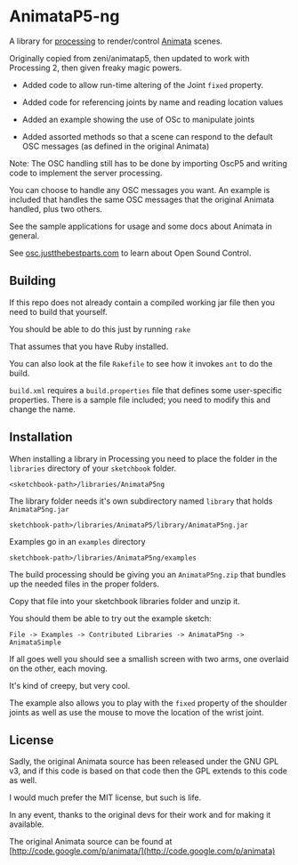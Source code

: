 # AnimataP5-ng #

A library for [processing](http://processing.org) to render/control [Animata](http://animata.kibu.hu) scenes.

Originally copied from zeni/animatap5, then updated to work with Processing 2, then given freaky magic powers.

* Added code to allow run-time altering of the Joint `fixed` property.

* Added code for referencing joints by name and reading location values

* Added an example showing the use of OSc to manipulate joints

* Added assorted methods so that a scene can respond to the default OSC messages (as defined in the original Animata)

Note: The OSC handling still has to be done by importing OscP5 and writing code to implement the server processing.

You can choose to handle any OSC messages you want.  An example is included that handles the same OSC messages that the original Animata handled, plus two others.

See the sample applications for usage and some docs about Animata in general.

See [osc.justthebestparts.com](http://osc.justthebestparts.com/) to learn about Open Sound Control.

## Building ##

If this repo does not already contain a compiled working jar file then you need to build that yourself.

You should be able to do this just by running `rake`

That assumes that you have Ruby installed.

You can also look at the file `Rakefile` to see how it invokes `ant` to do the build.

`build.xml` requires a `build.properties` file that defines some user-specific properties.  There is a sample file included; you need to modify this and change the name.  


## Installation ##

When installing a library in Processing you need to place the folder in the `libraries` directory of your `sketchbook` folder.

    <sketchbook-path>/libraries/AnimataP5ng

The library folder needs it's own subdirectory named `library` that holds `AnimataP5ng.jar`

    sketchbook-path>/libraries/AnimataP5/library/AnimataP5ng.jar

Examples go in an `examples` directory

    sketchbook-path>/libraries/AnimataP5ng/examples

The build processing should be giving you an `AnimataP5ng.zip` that bundles up the needed files in the proper folders.  

Copy that file into your sketchbook libraries folder and unzip it.

You should them be able to try out the example sketch: 

   `File -> Examples -> Contributed Libraries -> AnimataP5ng -> AnimataSimple`

If all goes well you should see a smallish screen with two arms, one overlaid on the other, each moving.  

It's kind of creepy, but very cool.

The example also allows you to play with the `fixed` property of the shoulder joints as well as use the mouse to move the location of the wrist joint.


## License ##

Sadly, the original Animata source has been released under the GNU GPL v3, and if this code is based on that code then the GPL extends to this code as well.  

I would much prefer the MIT license, but such is life.  

In any event, thanks to the original devs for their work and for making it available.

The original Animata source can be found at [http://code.google.com/p/animata/](http://code.google.com/p/animata)


